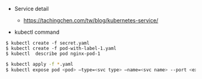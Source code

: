 * Service detail
    * https://tachingchen.com/tw/blog/kubernetes-service/

* kubectl command

```
$ kubectl create -f secret.yaml
$ kubectl create -f pod-with-label-1.yaml
$ kubectl  describe pod nginx-pod-1
```



``` bash
$ kubectl apply -f *.yaml
$ kubectl expose pod <pod> —type=<svc type> —name=<svc name> --port <expose port> —target-port=<container port>
```
